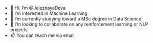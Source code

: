 - 👋 Hi, I’m @JeleznayaDeva
- 👀 I’m interested in Machine Learning
- 🌱 I’m currently studying toward a MSc degree in Data Science 
- 💞️ I’m looking to collaborate on any reinforcement learning or NLP projects
- 📫 You can reach me via email

<!---
JeleznayaDeva/JeleznayaDeva is a ✨ special ✨ repository because its `README.md` (this file) appears on your GitHub profile.
You can click the Preview link to take a look at your changes.
--->
